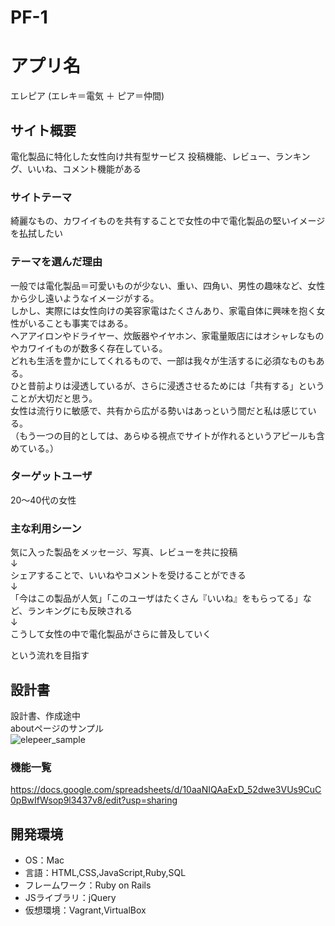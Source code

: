 # PF-1

# アプリ名
エレピア
(エレキ＝電気 ＋ ピア＝仲間)

## サイト概要
電化製品に特化した女性向け共有型サービス
投稿機能、レビュー、ランキング、いいね、コメント機能がある

### サイトテーマ
綺麗なもの、カワイイものを共有することで女性の中で電化製品の堅いイメージを払拭したい

### テーマを選んだ理由
一般では電化製品＝可愛いものが少ない、重い、四角い、男性の趣味など、女性から少し遠いようなイメージがする。  
しかし、実際には女性向けの美容家電はたくさんあり、家電自体に興味を抱く女性がいることも事実ではある。  
ヘアアイロンやドライヤー、炊飯器やイヤホン、家電量販店にはオシャレなものやカワイイものが数多く存在している。  
どれも生活を豊かにしてくれるもので、一部は我々が生活するに必須なものもある。  
ひと昔前よりは浸透しているが、さらに浸透させるためには「共有する」ということが大切だと思う。  
女性は流行りに敏感で、共有から広がる勢いはあっという間だと私は感じている。  
（もう一つの目的としては、あらゆる視点でサイトが作れるというアピールも含めている。）  

### ターゲットユーザ
20〜40代の女性

### 主な利用シーン
気に入った製品をメッセージ、写真、レビューを共に投稿  
↓  
シェアすることで、いいねやコメントを受けることができる  
↓  
「今はこの製品が人気」「このユーザはたくさん『いいね』をもらってる」など、ランキングにも反映される  
↓  
こうして女性の中で電化製品がさらに普及していく  
  
という流れを目指す  

## 設計書
設計書、作成途中  
aboutページのサンプル  
![elepeer_sample](https://user-images.githubusercontent.com/67004902/93666945-2e410f00-fabd-11ea-89fc-c2b340c4666e.png)

### 機能一覧
https://docs.google.com/spreadsheets/d/10aaNIQAaExD_52dwe3VUs9CuC0pBwIfWsop9l3437v8/edit?usp=sharing

## 開発環境
- OS：Mac
- 言語：HTML,CSS,JavaScript,Ruby,SQL
- フレームワーク：Ruby on Rails
- JSライブラリ：jQuery
- 仮想環境：Vagrant,VirtualBox
